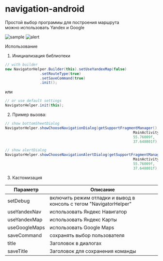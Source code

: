 # navigation-android

Простой выбор программы для построения маршрута  
можно использовать Yandex и Google   

![sample](https://raw.githubusercontent.com/interactiveservices/navigation-android/master/screens/photo1.png)
![alert](https://raw.githubusercontent.com/interactiveservices/navigation-android/master/screens/alert.png)

Использование

1) Инициализация библиотеки
```java
// with builder
new NavigatorHelper.Builder(this).setUseYandexMap(false)
                .setRouteType(true)
                .setSaveCommand(true)
                .init();
```
или

```java
// or use default settings
NavigatorHelper.init(this);
```
2) Пример вызова:

```java
// show bottomSheetDialog  
NavigatorHelper.showChooseNavigationDialog(getSupportFragmentManager(),
                                                           MainActivity.this,
                                                           55.76009f,
                                                           37.648801f);
```                                                           

```java
// show alertDialog
NavigatorHelper.showChooseNavigationAlertDialog(getSupportFragmentManager(),
                                                           MainActivity.this,
                                                           55.76009f,
                                                           37.648801f);
```                   

3) Кастомизация  
  
| Параметр | Описание |
| ------------ | ------------------------------------------------------------------ |
| setDebug | включить режим отладки и вывод в консоль с тегом "NavigatorHelper" 
| useYandexNav | использовать Яндекс Навигатор |
| useYandexMap | использовать Яндекс Карты |
| useGoogleMaps | использовать Google Maps |
| saveCommand | сохранять выбор пользователя |
| title | Заголовок в диалогах |
| saveTitle | Заголовок для сохранения команды |
  
